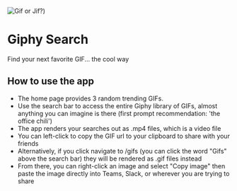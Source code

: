 ![Gif or Jif?](https://media.giphy.com/media/1ET7hRlCcZLuE/giphy.gif))

# Giphy Search

Find your next favorite GIF... the cool way

## How to use the app

- The home page provides 3 random trending GIFs.
- Use the search bar to access the entire Giphy library of GIFs, almost anything you can imagine is there (first prompt recommendation: 'the office chili')
- The app renders your searches out as .mp4 files, which is a video file
- You can left-click to copy the GIF url to your clipboard to share with your friends
- Alternatively, if you click navigate to /gifs (you can click the word "Gifs" above the search bar) they will be rendered as .gif files instead
- From there, you can right-click an image and select "Copy image" then paste the image directly into Teams, Slack, or wherever you are trying to share
